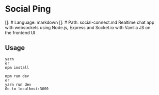 # Social Ping
[]: # Language: markdown
[]: # Path: social-connect.md
Realtime chat app with websockets using Node.js, Express and Socket.io with Vanilla JS on the frontend UI
## Usage
```
yarn
or 
npm install

npm run dev
or 
yarn run dev
Go to localhost:3000
```

